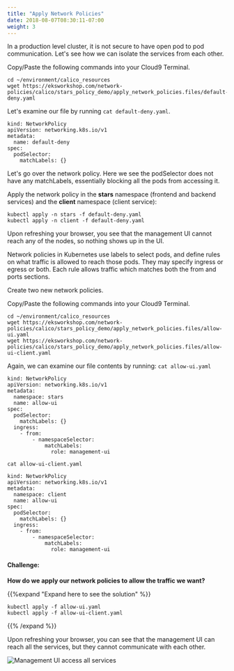 ```yaml
---
title: "Apply Network Policies"
date: 2018-08-07T08:30:11-07:00
weight: 3
---
```

In a production level cluster, it is not secure to have open pod to pod communication. Let's see how we can isolate the services from each other.

Copy/Paste the following commands into your Cloud9 Terminal.
```
cd ~/environment/calico_resources
wget https://eksworkshop.com/network-policies/calico/stars_policy_demo/apply_network_policies.files/default-deny.yaml
```

Let's examine our file by running `cat default-deny.yaml`.

```
kind: NetworkPolicy
apiVersion: networking.k8s.io/v1
metadata:
  name: default-deny
spec:
  podSelector:
    matchLabels: {}
```

Let's go over the network policy. Here we see the podSelector does not have any matchLabels, essentially blocking all the pods from accessing it.

Apply the network policy in the **stars** namespace (frontend and backend services) and the **client** namespace (client service):

```
kubectl apply -n stars -f default-deny.yaml
kubectl apply -n client -f default-deny.yaml
```

Upon refreshing your browser, you see that the management UI cannot reach any of the nodes, so nothing shows up in the UI.

Network policies in Kubernetes use labels to select pods, and define rules on what traffic is allowed to reach those pods. They may specify ingress or egress or both. Each rule allows traffic which matches both the from and ports sections.

Create two new network policies.

Copy/Paste the following commands into your Cloud9 Terminal.
```
cd ~/environment/calico_resources
wget https://eksworkshop.com/network-policies/calico/stars_policy_demo/apply_network_policies.files/allow-ui.yaml
wget https://eksworkshop.com/network-policies/calico/stars_policy_demo/apply_network_policies.files/allow-ui-client.yaml
```

Again, we can examine our file contents by running: `cat allow-ui.yaml`

```
kind: NetworkPolicy
apiVersion: networking.k8s.io/v1
metadata:
  namespace: stars
  name: allow-ui
spec:
  podSelector:
    matchLabels: {}
  ingress:
    - from:
        - namespaceSelector:
            matchLabels:
              role: management-ui
```

`cat allow-ui-client.yaml`
```
kind: NetworkPolicy
apiVersion: networking.k8s.io/v1
metadata:
  namespace: client
  name: allow-ui
spec:
  podSelector:
    matchLabels: {}
  ingress:
    - from:
        - namespaceSelector:
            matchLabels:
              role: management-ui
```

#### Challenge:
**How do we apply our network policies to allow the traffic we want?**

{{%expand "Expand here to see the solution" %}}
```
kubectl apply -f allow-ui.yaml
kubectl apply -f allow-ui-client.yaml
```
{{% /expand %}}

Upon refreshing your browser, you can see that the management UI can reach all the services, but they cannot communicate with each other.

![Management UI access all services](/images/calico-mgmtui-access.png)
